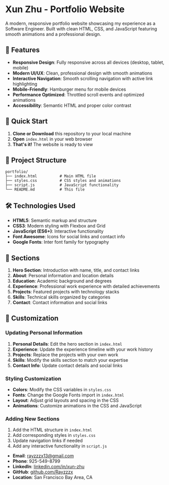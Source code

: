 # Xun Zhu - Portfolio Website

A modern, responsive portfolio website showcasing my experience as a Software Engineer. Built with clean HTML, CSS, and JavaScript featuring smooth animations and a professional design.

## 🌟 Features

- **Responsive Design**: Fully responsive across all devices (desktop, tablet, mobile)
- **Modern UI/UX**: Clean, professional design with smooth animations
- **Interactive Navigation**: Smooth scrolling navigation with active link highlighting
- **Mobile-Friendly**: Hamburger menu for mobile devices
- **Performance Optimized**: Throttled scroll events and optimized animations
- **Accessibility**: Semantic HTML and proper color contrast

## 🚀 Quick Start

1. **Clone or Download** this repository to your local machine
2. **Open** `index.html` in your web browser
3. **That's it!** The website is ready to view

## 📁 Project Structure

```
portfolio/
├── index.html          # Main HTML file
├── styles.css          # CSS styles and animations
├── script.js           # JavaScript functionality
└── README.md           # This file
```

## 🛠️ Technologies Used

- **HTML5**: Semantic markup and structure
- **CSS3**: Modern styling with Flexbox and Grid
- **JavaScript (ES6+)**: Interactive functionality
- **Font Awesome**: Icons for social links and contact info
- **Google Fonts**: Inter font family for typography

## 📱 Sections

1. **Hero Section**: Introduction with name, title, and contact links
2. **About**: Personal information and location details
3. **Education**: Academic background and degrees
4. **Experience**: Professional work experience with detailed achievements
5. **Projects**: Featured projects with technology stacks
6. **Skills**: Technical skills organized by categories
7. **Contact**: Contact information and social links

## 🎨 Customization

### Updating Personal Information

1. **Personal Details**: Edit the hero section in `index.html`
2. **Experience**: Update the experience timeline with your work history
3. **Projects**: Replace the projects with your own work
4. **Skills**: Modify the skills section to match your expertise
5. **Contact Info**: Update contact details and social links

### Styling Customization

- **Colors**: Modify the CSS variables in `styles.css`
- **Fonts**: Change the Google Fonts import in `index.html`
- **Layout**: Adjust grid layouts and spacing in the CSS
- **Animations**: Customize animations in the CSS and JavaScript

### Adding New Sections

1. Add the HTML structure in `index.html`
2. Add corresponding styles in `styles.css`
3. Update navigation links if needed
4. Add any interactive functionality in `script.js`

- **Email**: rayzzzx13@gmail.com
- **Phone**: 925-549-8799
- **LinkedIn**: [linkedin.com/in/xun-zhu](https://linkedin.com/in/xun-zhu)
- **GitHub**: [github.com/Rayzzzx](https://github.com/Rayzzzx)
- **Location**: San Francisco Bay Area, CA
